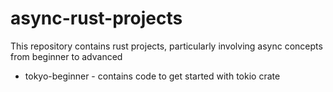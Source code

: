 # async-rust-projects
This repository contains rust projects, particularly involving async concepts from beginner to advanced


- tokyo-beginner - contains code to get started with tokio crate
